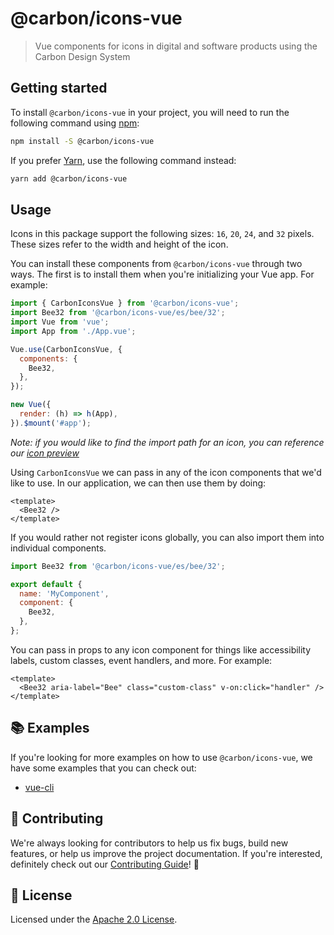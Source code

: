 # @carbon/icons-vue

> Vue components for icons in digital and software products using the Carbon
> Design System

## Getting started

To install `@carbon/icons-vue` in your project, you will need to run the
following command using [npm](https://www.npmjs.com/):

```bash
npm install -S @carbon/icons-vue
```

If you prefer [Yarn](https://yarnpkg.com/en/), use the following command
instead:

```bash
yarn add @carbon/icons-vue
```

## Usage

Icons in this package support the following sizes: `16`, `20`, `24`, and `32`
pixels. These sizes refer to the width and height of the icon.

You can install these components from `@carbon/icons-vue` through two ways. The
first is to install them when you're initializing your Vue app. For example:

```js
import { CarbonIconsVue } from '@carbon/icons-vue';
import Bee32 from '@carbon/icons-vue/es/bee/32';
import Vue from 'vue';
import App from './App.vue';

Vue.use(CarbonIconsVue, {
  components: {
    Bee32,
  },
});

new Vue({
  render: (h) => h(App),
}).$mount('#app');
```

_Note: if you would like to find the import path for an icon, you can reference
our [icon preview](https://carbon-elements.netlify.com/icons/examples/preview/)_

Using `CarbonIconsVue` we can pass in any of the icon components that we'd like
to use. In our application, we can then use them by doing:

```vue
<template>
  <Bee32 />
</template>
```

If you would rather not register icons globally, you can also import them into
individual components.

```js
import Bee32 from '@carbon/icons-vue/es/bee/32';

export default {
  name: 'MyComponent',
  component: {
    Bee32,
  },
};
```

You can pass in props to any icon component for things like accessibility
labels, custom classes, event handlers, and more. For example:

```vue
<template>
  <Bee32 aria-label="Bee" class="custom-class" v-on:click="handler" />
</template>
```

## 📚 Examples

If you're looking for more examples on how to use `@carbon/icons-vue`, we have
some examples that you can check out:

- [vue-cli](./examples/vue-cli)

## 🙌 Contributing

We're always looking for contributors to help us fix bugs, build new features,
or help us improve the project documentation. If you're interested, definitely
check out our [Contributing Guide](/.github/CONTRIBUTING.md)! 👀

## 📝 License

Licensed under the [Apache 2.0 License](/LICENSE).
